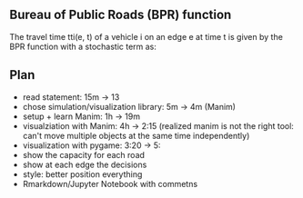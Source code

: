 ## Bureau of Public Roads (BPR) function

The travel time tti(e, t) of a vehicle i on an edge e at time t is given by the BPR function with a stochastic term as:


## Plan

- read statement: 15m -> 13
- chose simulation/visualization library: 5m -> 4m (Manim)
- setup + learn Manim: 1h -> 19m
- visualziation with Manim: 4h -> 2:15 (realized manim is not the right tool: can't move multiple objects at the same time independently)
- visualization with pygame: 3:20 -> 5:
- show the capacity for each road
- show at each edge the decisions
- style: better position everything
- Rmarkdown/Jupyter Notebook with commetns